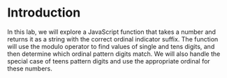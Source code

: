 # Introduction

In this lab, we will explore a JavaScript function that takes a number and returns it as a string with the correct ordinal indicator suffix. The function will use the modulo operator to find values of single and tens digits, and then determine which ordinal pattern digits match. We will also handle the special case of teens pattern digits and use the appropriate ordinal for these numbers.
